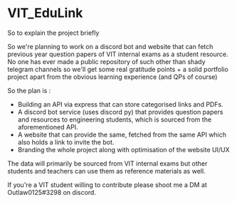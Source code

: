 
# VIT_EduLink
So to explain the project briefly

So we're planning to work on a discord bot and website that can fetch previous year question papers of VIT internal exams as a student resource. No one has ever made a public repository of such other than shady telegram channels so we'll get some real gratitude points + a solid portfolio project apart from the obvious learning experience (and QPs of course)

So the plan is :

- Building an API via express that can store categorised links and PDFs.
- A discord bot service (uses discord py) that provides question papers and resources to engineering students, which is sourced from the aforementioned API.
- A website that can provide the same, fetched from the same API which also holds a link to invite the bot.
- Branding the whole project along with optimisation of the website UI/UX


The data will primarily be sourced from VIT internal exams but other students and teachers can use them as reference materials as well.

If you're a VIT student willing to contribute please shoot me a DM at Outlaw0125#3298 on discord.
